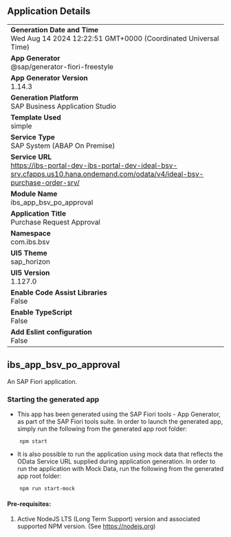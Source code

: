 ## Application Details
|               |
| ------------- |
|**Generation Date and Time**<br>Wed Aug 14 2024 12:22:51 GMT+0000 (Coordinated Universal Time)|
|**App Generator**<br>@sap/generator-fiori-freestyle|
|**App Generator Version**<br>1.14.3|
|**Generation Platform**<br>SAP Business Application Studio|
|**Template Used**<br>simple|
|**Service Type**<br>SAP System (ABAP On Premise)|
|**Service URL**<br>https://ibs-portal-dev-ibs-portal-dev-ideal-bsv-srv.cfapps.us10.hana.ondemand.com/odata/v4/ideal-bsv-purchase-order-srv/|
|**Module Name**<br>ibs_app_bsv_po_approval|
|**Application Title**<br>Purchase Request Approval|
|**Namespace**<br>com.ibs.bsv|
|**UI5 Theme**<br>sap_horizon|
|**UI5 Version**<br>1.127.0|
|**Enable Code Assist Libraries**<br>False|
|**Enable TypeScript**<br>False|
|**Add Eslint configuration**<br>False|

## ibs_app_bsv_po_approval

An SAP Fiori application.

### Starting the generated app

-   This app has been generated using the SAP Fiori tools - App Generator, as part of the SAP Fiori tools suite.  In order to launch the generated app, simply run the following from the generated app root folder:

```
    npm start
```

- It is also possible to run the application using mock data that reflects the OData Service URL supplied during application generation.  In order to run the application with Mock Data, run the following from the generated app root folder:

```
    npm run start-mock
```

#### Pre-requisites:

1. Active NodeJS LTS (Long Term Support) version and associated supported NPM version.  (See https://nodejs.org)


